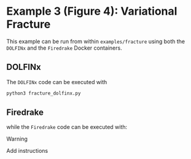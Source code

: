 # Example 3 (Figure 4): Variational Fracture

This example can be run from within `examples/fracture` using both the `DOLFINx` and the `Firedrake` Docker containers.

## DOLFINx
The `DOLFINx` code can be executed with

```bash
python3 fracture_dolfinx.py
```

## Firedrake
while the `Firedrake` code can be executed with:

> [!WARNING]  
> Add instructions

```bash

```
